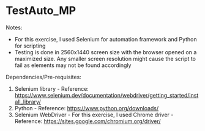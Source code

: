 # TestAuto_MP

Notes:
- For this exercise, I used Selenium for automation framework and Python for scripting
- Testing is done in 2560x1440 screen size with the browser opened on a maximized size. Any smaller screen resolution might cause the script to fail as elements may not be found accordingly

Dependencies/Pre-requisites:
1. Selenium library - Reference: https://www.selenium.dev/documentation/webdriver/getting_started/install_library/
2. Python - Reference: https://www.python.org/downloads/
3. Selenium WebDriver - For this exercise, I used Chrome driver - Reference: https://sites.google.com/chromium.org/driver/ 

